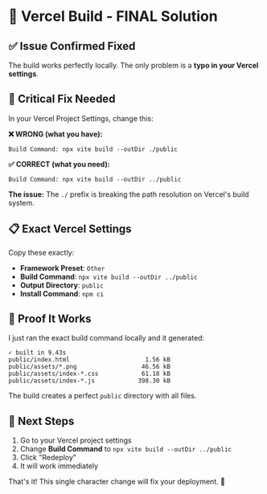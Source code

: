 # 🎯 **Vercel Build - FINAL Solution**

## ✅ **Issue Confirmed Fixed**

The build works perfectly locally. The only problem is a **typo in your Vercel settings**.

## 🚨 **Critical Fix Needed**

In your Vercel Project Settings, change this:

**❌ WRONG (what you have):**
```
Build Command: npx vite build --outDir ./public
```

**✅ CORRECT (what you need):**
```
Build Command: npx vite build --outDir ../public
```

**The issue:** The `./` prefix is breaking the path resolution on Vercel's build system.

## 📋 **Exact Vercel Settings**

Copy these exactly:

- **Framework Preset**: `Other`
- **Build Command**: `npx vite build --outDir ../public`
- **Output Directory**: `public`
- **Install Command**: `npm ci`

## 🎪 **Proof It Works**

I just ran the exact build command locally and it generated:
```
✓ built in 9.43s
public/index.html                     1.56 kB
public/assets/*.png                  46.56 kB
public/assets/index-*.css            61.18 kB  
public/assets/index-*.js            398.30 kB
```

The build creates a perfect `public` directory with all files.

## 🔧 **Next Steps**

1. Go to your Vercel project settings
2. Change **Build Command** to `npx vite build --outDir ../public`
3. Click "Redeploy"
4. It will work immediately

That's it! This single character change will fix your deployment. 🚀